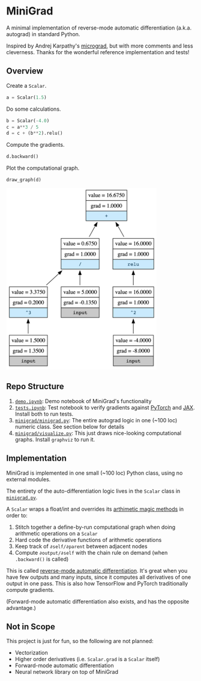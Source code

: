 # MiniGrad

A minimal implementation of reverse-mode automatic differentiation (a.k.a. autograd) in standard Python.

Inspired by Andrej Karpathy's [micrograd](https://github.com/karpathy/micrograd), but with more comments and less cleverness. Thanks for the wonderful reference implementation and tests!

## Overview

Create a `Scalar`.

```python
a = Scalar(1.5)
```

Do some calculations.

```python
b = Scalar(-4.0)
c = a**3 / 5
d = c + (b**2).relu()
```

Compute the gradients.

```python
d.backward()
```

Plot the computational graph.

```python
draw_graph(d)
```

<img src="graph.png" width="400px">

## Repo Structure

1. [`demo.ipynb`](demo.ipynb): Demo notebook of MiniGrad's functionality
1. [`tests.ipynb`](tests.ipynb): Test notebook to verify gradients against [PyTorch](https://pytorch.org/) and [JAX](https://github.com/google/jax). Install both to run tests.
1. [`minigrad/minigrad.py`](minigrad/minigrad.py): The entire autograd logic in one (~100 loc) numeric class. See section below for details
1. [`minigrad/visualize.py`](minigrad/visualize.py): This just draws nice-looking computational graphs. Install `graphviz` to run it.

## Implementation

MiniGrad is implemented in one small (~100 loc) Python class, using no external modules. 

The entirety of the auto-differentiation logic lives in the `Scalar` class in [`minigrad.py`](minigrad/minigrad.py). 

A `Scalar` wraps a float/int and overrides its [arthimetic magic methods](https://docs.python.org/3/reference/datamodel.html#emulating-numeric-types) in order to:
1. Stitch together a define-by-run computational graph when doing arithmetic operations on a `Scalar`
1. Hard code the derivative functions of arithmetic operations
1. Keep track of `∂self/∂parent` between adjacent nodes
1. Compute `∂output/∂self` with the chain rule on demand (when `.backward()` is called)

This is called [reverse-mode automatic differentiation](https://en.wikipedia.org/wiki/Automatic_differentiation#Reverse_accumulation). It's great when you have few outputs and many inputs, since it computes all derivatives of one output in one pass. This is also how TensorFlow and PyTorch traditionally compute gradients.

(Forward-mode automatic differentiation also exists, and has the opposite advantage.)

## Not in Scope

This project is just for fun, so the following are not planned:

* Vectorization
* Higher order derivatives (i.e. `Scalar.grad` is a `Scalar` itself)
* Forward-mode automatic differentiation
* Neural network library on top of MiniGrad
